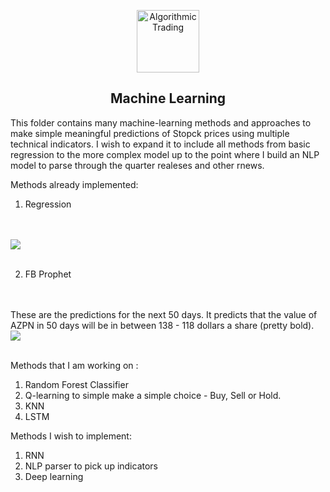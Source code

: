 <p align="center">
 <img width="100px" src="https://res.cloudinary.com/anuraghazra/image/upload/v1594908242/logo_ccswme.svg" align="center" alt="Algorithmic Trading" />
 <h2 align="center">Machine Learning</h2>
</p>

This folder contains many machine-learning methods and approaches to make simple meaningful predictions of Stopck prices using multiple technical indicators. I wish to expand it to include all methods from basic regression to the more complex model up to the point where I build an NLP model to parse through the quarter realeses and other rnews. 

Methods already implemented:

1. Regression
<br />
<br />
<image src = "regression.png" />
<br />
<br />

2. FB Prophet 
<br />
<br />
These are the predictions for the next 50 days. It predicts that the value of AZPN in 50 days will be in between 138 - 118 dollars a share (pretty bold). 
<image src = "fb.png" />
<br />
<br />

Methods that I am working on :
1. Random Forest Classifier
2. Q-learning to simple make a simple choice - Buy, Sell or Hold.
3. KNN 
4. LSTM

Methods I wish to implement: 
1. RNN
2. NLP parser to pick up indicators
3. Deep learning
